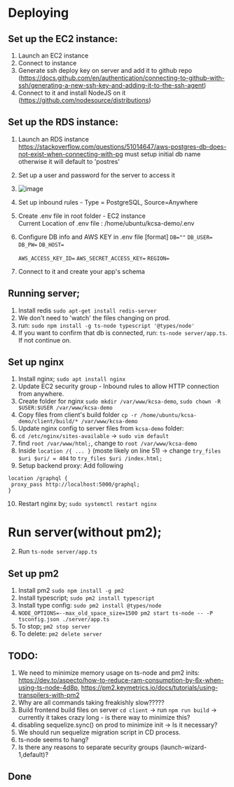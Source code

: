 # Deploying

## Set up the EC2 instance:

1. Launch an EC2 instance
2. Connect to instance
3. Generate ssh deploy key on server and add it to github repo
   (https://docs.github.com/en/authentication/connecting-to-github-with-ssh/generating-a-new-ssh-key-and-adding-it-to-the-ssh-agent)
4. Connect to it and install NodeJS on it (https://github.com/nodesource/distributions)

## Set up the RDS instance:

1. Launch an RDS instance https://stackoverflow.com/questions/51014647/aws-postgres-db-does-not-exist-when-connecting-with-pg must setup initial db name otherwise it will default to 'postres'
2. Set up a user and password for the server to access it
3. ![image](https://user-images.githubusercontent.com/89957153/138700005-81871201-4167-484f-b7c1-1a31bd2962ac.png)

4. Set up inbound rules - Type = PostgreSQL, Source=Anywhere
5. Create .env file in root folder - EC2 instance  
   Current Location of .env file : /home/ubuntu/kcsa-demo/.env
6. Configure DB info and AWS KEY in .env file
   [format]
   `DB=""`
   `DB_USER= `
   `DB_PW=`
   `DB_HOST=`

   `AWS_ACCESS_KEY_ID=`
   `AWS_SECRET_ACCESS_KEY=`
   `REGION=`

7. Connect to it and create your app's schema

## Running server;

1. Install redis `sudo apt-get install redis-server`
1. We don't need to 'watch' the files changing on prod.
1. run: `sudo npm install -g ts-node typescript '@types/node'`
1. If you want to confirm that db is connected, run: `ts-node server/app.ts`. If not continue on.

## Set up nginx

1. Install nginx; `sudo apt install nginx`
2. Update EC2 security group - Inbound rules to allow HTTP connection from anywhere.
3. Create folder for nginx `sudo mkdir /var/www/kcsa-demo`, `sudo chown -R $USER:$USER /var/www/kcsa-demo`
4. Copy files from client's build folder `cp -r /home/ubuntu/kcsa-demo/client/build/* /var/www/kcsa-demo`
5. Update nginx config to server files from `kcsa-demo` folder:
6. `cd /etc/nginx/sites-available` -> `sudo vim default`
7. find `root /var/www/html;`, change to `root /var/www/kcsa-demo`
8. Inside `location /{ ... }` (moste likely on line 51) -> change `try_files $uri $uri/ = 404` to `try_files $uri /index.html;`
9. Setup backend proxy: Add following

```
location /graphql {
 proxy_pass http://localhost:5000/graphql;
}
```

10. Restart nginx by; `sudo systemctl restart nginx`

# Run server(without pm2);

2. Run `ts-node server/app.ts`

## Set up pm2

1. Install pm2 `sudo npm install -g pm2`
1. Install typescript; `sudo pm2 install typescript`
1. Install type config: `sudo pm2 install @types/node`
1. `NODE_OPTIONS=--max_old_space_size=1500 pm2 start ts-node -- -P tsconfig.json ./server/app.ts`
1. To stop; `pm2 stop server`
1. To delete: `pm2 delete server`

## TODO:

1. We need to minimize memory usage on ts-node and pm2 inits: https://dev.to/aspecto/how-to-reduce-ram-consumption-by-6x-when-using-ts-node-4d8p, https://pm2.keymetrics.io/docs/tutorials/using-transpilers-with-pm2
1. Why are all commands taking freakishly slow?????
1. Build frontend build files on server `cd client` -> run `npm run build` -> currently it takes crazy long - is there way to minimize this?
1. disabling sequelize.sync() on prod to minimize init -> Is it necessary?
1. We should run sequelize migration script in CD process.
1. ts-node seems to hang?
1. Is there any reasons to separate security groups (launch-wizard-1,default)?

## Done
